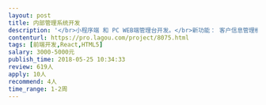 ```yaml
---                
layout: post       
title: 内部管理系统开发           
description: '</br>小程序端 和 PC WEB端管理台开发。</br>新功能： 客户信息管理模块(弱crm)  和 项目协同</br>已有管理功能的优化，提升。</br>要求：</br>个人；</br>会antd-pro；会小程序，出活快。</br>做事认真负责靠谱； </br>尽快投入资源。</br>'     
contenturl: https://pro.lagou.com/project/8075.html      
tags: [前端开发,React,HTML5]            
salary: 3000-5000元          
publish_time: 2018-05-25 10:34:33         
review: 619人                   
apply: 10人                   
recommend: 4人                   
time_range: 1-2周              
---                 
```

